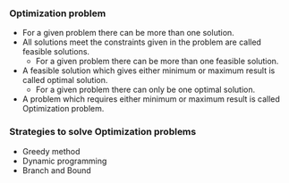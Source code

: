 ### Optimization problem

- For a given problem there can be more than one solution.
- All solutions meet the constraints given in the problem are called feasible solutions.
  - For a given problem there can be more than one feasible solution.
- A feasible solution which gives either minimum or maximum result is called optimal solution.
  - For a given problem there can only be one optimal solution.
- A problem which requires either minimum or maximum result is called Optimization problem.

### Strategies to solve Optimization problems

- Greedy method
- Dynamic programming
- Branch and Bound
